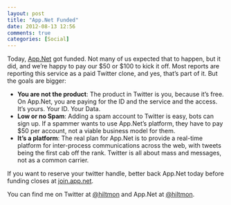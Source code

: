 ```yaml
---
layout: post
title: "App.Net Funded"
date: 2012-08-13 12:56
comments: true
categories: [Social]
---
```


Today, [App.Net](https://join.app.net) got funded. Not many of us expected that to happen, but it did, and we’re happy to pay our $50 or $100 to kick it off.  Most reports are reporting this service as a paid Twitter clone, and yes, that’s part of it. But the goals are bigger:

* **You are not the product**: The product in Twitter is you, because it’s free. On App.Net, you are paying for the ID and the service and the access. It’s yours. Your ID. Your Data.
* **Low or no Spam**: Adding a spam account to Twitter is easy, bots can sign up. If a spammer wants to use App.Net’s platform, they have to pay $50 per account, not a viable business model for them.
* **It’s a platform**: The real plan for App.Net is to provide a real-time platform for inter-process communications across the web, with tweets being the first cab off the rank. Twitter is all about mass and messages, not as a common carrier.

If you want to reserve your twitter handle, better back App.Net today before funding closes at [join.app.net](http://join.app.net).

You can find me on Twitter at [@hiltmon](http://twitter.com/hiltmon) and App.Net at [@hiltmon](https://alpha.app.net/hiltmon).
